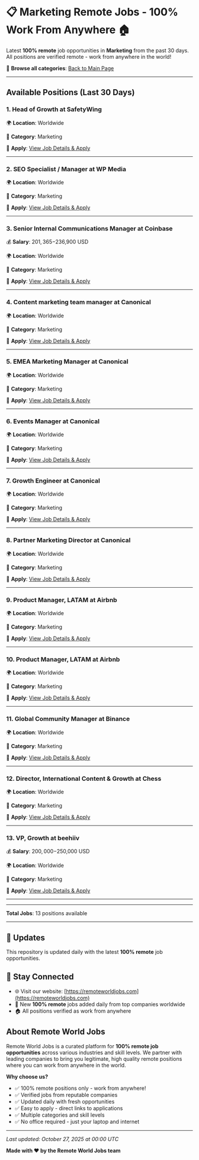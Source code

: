 # 📋 Marketing Remote Jobs - 100% Work From Anywhere 🏠

Latest **100% remote** job opportunities in **Marketing** from the past 30 days. All positions are verified remote - work from anywhere in the world!

🔗 **Browse all categories**: [Back to Main Page](README.md)

---

## Available Positions (Last 30 Days)

### 1. Head of Growth at SafetyWing

🌍 **Location**: Worldwide

📍 **Category**: Marketing

🔗 **Apply**: [View Job Details & Apply](https://remoteworldjobs.com/head-of-growth-safetywing)

---

### 2. SEO Specialist / Manager at WP Media

🌍 **Location**: Worldwide

📍 **Category**: Marketing

🔗 **Apply**: [View Job Details & Apply](https://remoteworldjobs.com/seo-specialist-manager-wp-media)

---

### 3. Senior Internal Communications Manager at Coinbase

💰 **Salary**: $201,365-$236,900 USD

🌍 **Location**: Worldwide

📍 **Category**: Marketing

🔗 **Apply**: [View Job Details & Apply](https://remoteworldjobs.com/senior-internal-communications-manager-coinbase)

---

### 4. Content marketing team manager at Canonical

🌍 **Location**: Worldwide

📍 **Category**: Marketing

🔗 **Apply**: [View Job Details & Apply](https://remoteworldjobs.com/content-marketing-team-manager-canonical)

---

### 5. EMEA Marketing Manager at Canonical

🌍 **Location**: Worldwide

📍 **Category**: Marketing

🔗 **Apply**: [View Job Details & Apply](https://remoteworldjobs.com/emea-marketing-manager-canonical)

---

### 6. Events Manager at Canonical

🌍 **Location**: Worldwide

📍 **Category**: Marketing

🔗 **Apply**: [View Job Details & Apply](https://remoteworldjobs.com/events-manager-canonical)

---

### 7. Growth Engineer at Canonical

🌍 **Location**: Worldwide

📍 **Category**: Marketing

🔗 **Apply**: [View Job Details & Apply](https://remoteworldjobs.com/growth-engineer-canonical)

---

### 8. Partner Marketing Director at Canonical

🌍 **Location**: Worldwide

📍 **Category**: Marketing

🔗 **Apply**: [View Job Details & Apply](https://remoteworldjobs.com/partner-marketing-director-canonical)

---

### 9. Product Manager, LATAM at Airbnb

🌍 **Location**: Worldwide

📍 **Category**: Marketing

🔗 **Apply**: [View Job Details & Apply](https://remoteworldjobs.com/product-manager-latam-sao-paulo-airbnb)

---

### 10. Product Manager, LATAM at Airbnb

🌍 **Location**: Worldwide

📍 **Category**: Marketing

🔗 **Apply**: [View Job Details & Apply](https://remoteworldjobs.com/product-manager-latam-airbnb)

---

### 11. Global Community Manager at Binance

🌍 **Location**: Worldwide

📍 **Category**: Marketing

🔗 **Apply**: [View Job Details & Apply](https://remoteworldjobs.com/global-community-manager-binance)

---

### 12. Director, International Content & Growth at Chess

🌍 **Location**: Worldwide

📍 **Category**: Marketing

🔗 **Apply**: [View Job Details & Apply](https://remoteworldjobs.com/director-international-content-growth-chess)

---

### 13. VP, Growth at beehiiv

💰 **Salary**: $200,000-$250,000 USD

🌍 **Location**: Worldwide

📍 **Category**: Marketing

🔗 **Apply**: [View Job Details & Apply](https://remoteworldjobs.com/vp-growth-beehiiv)

---


---

**Total Jobs**: 13 positions available

---

## 🔄 Updates

This repository is updated daily with the latest **100% remote** job opportunities.

## 📧 Stay Connected

- 🌐 Visit our website: [https://remoteworldjobs.com](https://remoteworldjobs.com)
- 💼 New **100% remote** jobs added daily from top companies worldwide
- 🏠 All positions verified as work from anywhere

## About Remote World Jobs

Remote World Jobs is a curated platform for **100% remote job opportunities** across various industries and skill levels. We partner with leading companies to bring you legitimate, high quality remote positions where you can work from anywhere in the world.

**Why choose us?**
- ✅ 100% remote positions only - work from anywhere!
- ✅ Verified jobs from reputable companies
- ✅ Updated daily with fresh opportunities
- ✅ Easy to apply - direct links to applications
- ✅ Multiple categories and skill levels
- ✅ No office required - just your laptop and internet

---

_Last updated: October 27, 2025 at 00:00 UTC_

**Made with ❤️ by the Remote World Jobs team**
